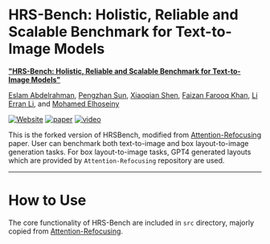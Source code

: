 # HRS-Bench: Holistic, Reliable and Scalable Benchmark for Text-to-Image Models

[**"HRS-Bench: Holistic, Reliable and Scalable Benchmark for Text-to-Image Models"**](https://arxiv.org/abs/2304.05390)

[Eslam Abdelrahman](https://eslambakr.github.io/),
[Pengzhan Sun](https://pengzhansun.github.io/),
[Xiaoqian Shen](https://scholar.google.com/citations?user=uToGtIwAAAAJ&hl=en),
[Faizan Farooq Khan](https://scholar.google.com/citations?user=vwEC-jUAAAAJ&hl=en),
[Li Erran Li](https://scholar.google.com/citations?user=GkMfzy4AAAAJ&hl=en),
and [Mohamed Elhoseiny](https://scholar.google.com/citations?user=iRBUTOAAAAAJ&hl=en)

[![Website](https://img.shields.io/badge/Project-Website-87CEEB)](https://eslambakr.github.io/hrsbench.github.io/)
[![paper](https://img.shields.io/badge/arXiv-Paper-<COLOR>.svg)](https://arxiv.org/abs/2304.05390)
[![video](https://img.shields.io/badge/Video-Presentation-F9D371)](https://hrsbench.github.io/index.html)

This is the forked version of HRSBench, modified from [Attention-Refocusing](https://github.com/Attention-Refocusing/attention-refocusing) paper. User can benchmark both text-to-image and box layout-to-image generation tasks.
For box layout-to-image tasks, GPT4 generated layouts which are provided by `Attention-Refocusing` repository are used.

---

# How to Use

The core functionality of HRS-Bench are included in `src` directory, majorly copied from [Attention-Refocusing](https://github.com/Attention-Refocusing/attention-refocusing).
